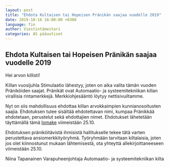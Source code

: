 ```yaml
---
layout: post
title: "Ehdota Kultaisen tai Hopeisen Pränikän saajaa vuodelle 2019"
date: 2019-10-16 16:00:00 +0300
language: fin
author: Viestintämestari
categories: AS pääuutiset
---
```


## Ehdota Kultaisen tai Hopeisen Pränikän saajaa vuodelle 2019

Hei arvon killisti!

Killan vuosijuhla Stimulaatio lähestyy, joten on aika valita tämän vuoden Präniköiden saajat. Pränikät ovat Automaatio- ja systeemitekniikan killan virallisia rintamerkkejä. Merkkiohjesääntö löytyy nettisivuiltamme.

Nyt on siis mahdollisuus ehdottaa killan arvokkaimpien kunnianosoitusten saajia. Ehdotuksen tulee sisältää ehdotettavan nimi, kumpaa Pränikkää ehdotetaan, perustelut sekä ehdottajien nimet. Ehdotukset lähetetään täyttämällä tämä [lomake](https://docs.google.com/forms/d/e/1FAIpQLSfsHc0MbQ7STgDcr6LkL7qAYcuDmRE6RSr-VMlanuDRAsYytg/viewform) viimeistään 25.10.

Ehdotuksen präniköitävistä ihmisistä hallitukselle tekee tätä varten perustettava ansiomerkkityöryhmä. Työryhmään tarvitaan kiltalaisia, joten jos olet kiinnostunut mukaan lähtemisestä, ota yhteyttä allekirjoittaneeseen viimeistään 25.10.

Niina Tapanainen
Varapuheenjohtaja
Automaatio- ja systeemitekniikan kilta
